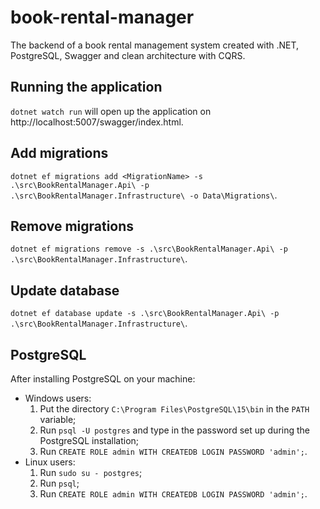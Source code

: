 # book-rental-manager
The backend of a book rental management system created with .NET, PostgreSQL, Swagger and clean architecture with CQRS.

## Running the application
`dotnet watch run` will open up the application on http://localhost:5007/swagger/index.html.

## Add migrations
`dotnet ef migrations add <MigrationName> -s .\src\BookRentalManager.Api\ -p .\src\BookRentalManager.Infrastructure\ -o Data\Migrations\`.

## Remove migrations
`dotnet ef migrations remove -s .\src\BookRentalManager.Api\ -p .\src\BookRentalManager.Infrastructure\`.

## Update database
`dotnet ef database update -s .\src\BookRentalManager.Api\ -p .\src\BookRentalManager.Infrastructure\`.

## PostgreSQL
After installing PostgreSQL on your machine:
* Windows users:
    1. Put the directory `C:\Program Files\PostgreSQL\15\bin` in the `PATH` variable;
    2. Run `psql -U postgres` and type in the password set up during the PostgreSQL installation;
    3. Run `CREATE ROLE admin WITH CREATEDB LOGIN PASSWORD 'admin';`.
* Linux users:
    1. Run `sudo su - postgres`;
    2. Run `psql`;
    3. Run `CREATE ROLE admin WITH CREATEDB LOGIN PASSWORD 'admin';`.